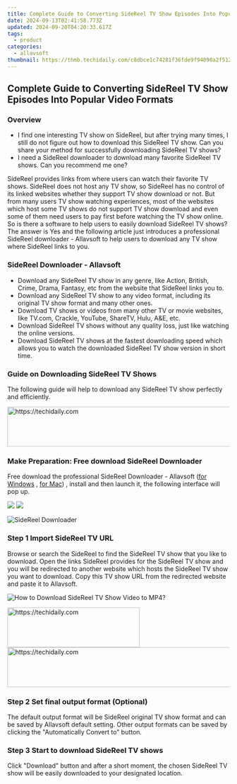 ```yaml
---
title: Complete Guide to Converting SideReel TV Show Episodes Into Popular Video Formats
date: 2024-09-13T02:41:58.773Z
updated: 2024-09-20T04:20:33.617Z
tags:
  - product
categories:
  - allavsoft
thumbnail: https://thmb.techidaily.com/c8dbce1c74281f36fde9f94890a2f512f0b16b0264654fcab69e442c169f2b6b.jpg
---
```


## Complete Guide to Converting SideReel TV Show Episodes Into Popular Video Formats

### Overview

* I find one interesting TV show on SideReel, but after trying many times, I still do not figure out how to download this SideReel TV show. Can you share your method for successfully downloading SideReel TV shows?
* I need a SideReel downloader to download many favorite SideReel TV shows. Can you recommend me one?

SideReel provides links from where users can watch their favorite TV shows. SideReel does not host any TV show, so SideReel has no control of its linked websites whether they support TV show download or not. But from many users TV show watching experiences, most of the websites which host some TV shows do not support TV show download and even some of them need users to pay first before watching the TV show online. So is there a software to help users to easily download SideReel TV shows? The answer is Yes and the following article just introduces a professional SideReel downloader - Allavsoft to help users to download any TV show where SideReel links to you.

### SideReel Downloader - Allavsoft

* Download any SideReel TV show in any genre, like Action, British, Crime, Drama, Fantasy, etc from the website that SideReel links you to.
* Download any SideReel TV show to any video format, including its original TV show format and many other ones.
* Download TV shows or videos from many other TV or movie websites, like TV.com, Crackle, YouTube, ShareTV, Hulu, A&E, etc.
* Download SideReel TV shows without any quality loss, just like watching the online versions.
* Download SideReel TV shows at the fastest downloading speed which allows you to watch the downloaded SideReel TV show version in short time.

### Guide on Downloading SideReel TV Shows

The following guide will help to download any SideReel TV show perfectly and efficiently.

<!-- affiliate ads begin -->
<a href="https://unicoeye.pxf.io/c/5597632/2134227/18498" target="_top" id="2134227">
  <img src="//a.impactradius-go.com/display-ad/18498-2134227" border="0" alt="https://techidaily.com" width="728" height="90"/>
</a>
<img height="0" width="0" src="https://unicoeye.pxf.io/i/5597632/2134227/18498" style="position:absolute;visibility:hidden;" border="0" />
<!-- affiliate ads end -->

### Make Preparation: Free download SideReel Downloader

Free download the professional SideReel Downloader - Allavsoft ([for Windows](https://tools.techidaily.com/allavsoft/products/) , [for Mac](https://tools.techidaily.com/allavsoft/products/)) , install and then launch it, the following interface will pop up.

[![](https://www.allavsoft.com/how-to/../images/how-to/free-download-win.jpg)](https://tools.techidaily.com/allavsoft/products/) [![](https://www.allavsoft.com/how-to/../images/how-to/free-download-mac.jpg)](https://tools.techidaily.com/allavsoft/products/)

![SideReel Downloader](https://www.allavsoft.com/how-to/../images/allavsoft/screen-shot-600.jpg)

### Step 1 Import SideReel TV URL

Browse or search the SideReel to find the SideReel TV show that you like to download. Open the links SideReel provides for the SideReel TV show and you will be redirected to another website which hosts the SideReel TV show you want to download. Copy this TV show URL from the redirected website and paste it to Allavsoft.

![How to Download SideReel TV Show Video to MP4?](https://www.allavsoft.com/how-to/../images/how-to/download-rtmp-video/download-rtmp-video.jpg)

<!-- affiliate ads begin -->
<a href="https://aligracehair.sjv.io/c/5597632/1972679/19272" target="_top" id="1972679">
  <img src="//a.impactradius-go.com/display-ad/19272-1972679" border="0" alt="https://techidaily.com" width="300" height="90"/>
</a>
<img height="0" width="0" src="https://aligracehair.sjv.io/i/5597632/1972679/19272" style="position:absolute;visibility:hidden;" border="0" />
<!-- affiliate ads end -->

<!-- affiliate ads begin -->
<a href="https://ephamedtechinc.pxf.io/c/5597632/2137216/26400" target="_top" id="2137216">
  <img src="//a.impactradius-go.com/display-ad/26400-2137216" border="0" alt="https://techidaily.com" width="728" height="90"/>
</a>
<img height="0" width="0" src="https://ephamedtechinc.pxf.io/i/5597632/2137216/26400" style="position:absolute;visibility:hidden;" border="0" />
<!-- affiliate ads end -->

### Step 2 Set final output format (Optional)

The default output format will be SideReel original TV show format and can be saved by Allavsoft default setting. Other output formats can be saved by clicking the "Automatically Convert to" button.

### Step 3 Start to download SideReel TV shows

Click "Download" button and after a short moment, the chosen SideReel TV show will be easily downloaded to your designated location.

<ins class="adsbygoogle"
     style="display:block"
     data-ad-format="autorelaxed"
     data-ad-client="ca-pub-7571918770474297"
     data-ad-slot="1223367746"></ins>

<ins class="adsbygoogle"
     style="display:block"
     data-ad-client="ca-pub-7571918770474297"
     data-ad-slot="8358498916"
     data-ad-format="auto"
     data-full-width-responsive="true"></ins>
